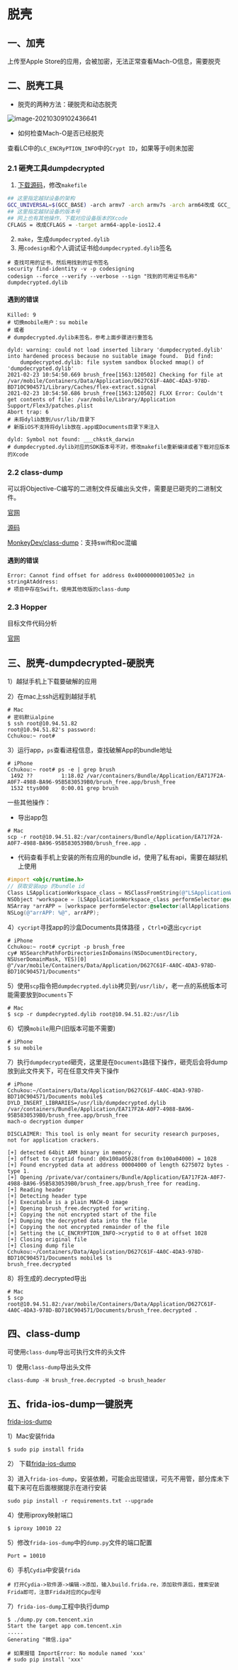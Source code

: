 # 脱壳

## 一、加壳

上传至Apple Store的应用，会被加密，无法正常查看Mach-O信息，需要脱壳

## 二、脱壳工具

*  脱壳的两种方法：硬脱壳和动态脱壳

![image-20210309102436641](10_dumpdecrypted.assets/image-20210309102436641.png)

* 如何检查Mach-O是否已经脱壳

查看LC中的`LC_ENCRyPTION_INFO`中的`Crypt ID`，如果等于`0`则未加密

### 2.1 砸壳工具dumpdecrypted

1. [下载源码](https://github.com/stefanesser/dumpdecrypted)，修改`makefile`

```sh
## 这里指定越狱设备的架构
GCC_UNIVERSAL=$(GCC_BASE) -arch armv7 -arch armv7s -arch arm64改成 GCC_UNIVERSAL=$(GCC_BASE) -arch arm64
## 这里指定越狱设备的版本号
## 网上也有其他操作，下载对应设备版本的Xcode
CFLAGS = 改成CFLAGS = -target arm64-apple-ios12.4
```

2. `make`，生成`dumpdecrypted.dylib`
3. 用`codesign`和个人调试证书给`dumpdecrypted.dylib`签名

```shell
# 查找可用的证书，然后用找到的证书签名
security find-identity -v -p codesigning 
codesign --force --verify --verbose --sign "找到的可用证书名称" dumpdecrypted.dylib
```

#### 遇到的错误

```shell
Killed: 9
# 切换mobile用户：su mobile 
# 或者
# dumpdecrypted.dylib未签名，参考上面步骤进行重签名
```

```shell
dyld: warning: could not load inserted library 'dumpdecrypted.dylib' into hardened process because no suitable image found.  Did find:
	dumpdecrypted.dylib: file system sandbox blocked mmap() of 'dumpdecrypted.dylib'
2021-02-23 10:54:50.669 brush_free[1563:120502] Checking for file at /var/mobile/Containers/Data/Application/D627C61F-4A0C-4DA3-978D-BD710C904571/Library/Caches/flex-extract.signal
2021-02-23 10:54:50.686 brush_free[1563:120502] FLXX Error: Couldn't get contents of file: /var/mobile/Library/Application Support/Flex3/patches.plist
Abort trap: 6
# 未将dylib放到/usr/lib/目录下
# 新版iOS不支持将dylib放在.app或Documents目录下来注入
```

```shell
dyld: Symbol not found: ___chkstk_darwin
# dumpdecrypted.dylib对应的SDK版本号不对，修改makefile重新编译或者下载对应版本的Xcode
```

### 2.2 class-dump

可以将Objective-C编写的二进制文件反编出头文件，需要是已砸壳的二进制文件。

[官网](https://links.jianshu.com/go?to=http%3A%2F%2Fstevenygard.com%2Fprojects%2Fclass-dump%2F)

[源码](https://links.jianshu.com/go?to=https%3A%2F%2Fgithub.com%2Fnygard%2Fclass-dump)

[MonkeyDev/class-dump](https://github.com/AloneMonkey/MonkeyDev/blob/master/bin/class-dump)：支持swift和oc混编

#### 遇到的错误

```shell
Error: Cannot find offset for address 0x40000000010053e2 in stringAtAddress:
# 项目中存在Swift，使用其他改版的class-dump
```

### 2.3 Hopper

目标文件代码分析

[官网](https://www.hopperapp.com/)

## 三、脱壳-dumpdecrypted-硬脱壳

1）越狱手机上下载要破解的应用

2）在mac上ssh远程到越狱手机

```shell
# Mac
# 密码默认alpine
$ ssh root@10.94.51.82
root@10.94.51.82's password:
Cchukou:~ root#
```

3）运行app，`ps`查看进程信息，查找破解App的bundle地址

```shell
# iPhone
Cchukou:~ root# ps -e | grep brush
 1492 ??         1:18.02 /var/containers/Bundle/Application/EA717F2A-A0F7-4988-BA96-95B5830539B0/brush_free.app/brush_free
 1532 ttys000    0:00.01 grep brush
```

一些其他操作：

* 导出app包

```shell
# Mac
scp -r root@10.94.51.82:/var/containers/Bundle/Application/EA717F2A-A0F7-4988-BA96-95B5830539B0/brush_free.app .
```

* 代码查看手机上安装的所有应用的bundle id，使用了私有api，需要在越狱机上使用

```objective-c
#import <objc/runtime.h>
// 获取安装app 的bundle id
Class LSApplicationWorkspace_class = NSClassFromString(@"LSApplicationWorkspace");
NSObject *workspace = [LSApplicationWorkspace_class performSelector:@selector(defaultWorkspace)];
NSArray *arrAPP = [workspace performSelector:@selector(allApplications)];
NSLog(@"arrAPP: %@", arrAPP);
```

4）`cycript`寻找app的沙盒Documents具体路径 ，`Ctrl+D`退出`cycript`

```shell
# iPhone
Cchukou:~ root# cycript -p brush_free
cy# NSSearchPathForDirectoriesInDomains(NSDocumentDirectory, NSUserDomainMask, YES)[0]
@"/var/mobile/Containers/Data/Application/D627C61F-4A0C-4DA3-978D-BD710C904571/Documents"
```

5）使用`scp`指令把`dumpdecrypted.dylib`拷贝到`/usr/lib/`，老一点的系统版本可能需要放到`Documents`下

```shell
# Mac
$ scp -r dumpdecrypted.dylib root@10.94.51.82:/usr/lib
```

6）切换`mobile`用户(旧版本可能不需要)

```shell
# iPhone
$ su mobile
```

7）执行`dumpdecrypted`砸壳，这里是在`Documents`路径下操作，砸壳后会将dump放到此文件夹下，可在任意文件夹下操作

```shell
# iPhone
Cchukou:~/Containers/Data/Application/D627C61F-4A0C-4DA3-978D-BD710C904571/Documents mobile$ DYLD_INSERT_LIBRARIES=/usr/lib/dumpdecrypted.dylib /var/containers/Bundle/Application/EA717F2A-A0F7-4988-BA96-95B5830539B0/brush_free.app/brush_free
mach-o decryption dumper

DISCLAIMER: This tool is only meant for security research purposes, not for application crackers.

[+] detected 64bit ARM binary in memory.
[+] offset to cryptid found: @0x100a05028(from 0x100a04000) = 1028
[+] Found encrypted data at address 00004000 of length 6275072 bytes - type 1.
[+] Opening /private/var/containers/Bundle/Application/EA717F2A-A0F7-4988-BA96-95B5830539B0/brush_free.app/brush_free for reading.
[+] Reading header
[+] Detecting header type
[+] Executable is a plain MACH-O image
[+] Opening brush_free.decrypted for writing.
[+] Copying the not encrypted start of the file
[+] Dumping the decrypted data into the file
[+] Copying the not encrypted remainder of the file
[+] Setting the LC_ENCRYPTION_INFO->cryptid to 0 at offset 1028
[+] Closing original file
[+] Closing dump file
Cchukou:~/Containers/Data/Application/D627C61F-4A0C-4DA3-978D-BD710C904571/Documents mobile$ ls
brush_free.decrypted
```

8）将生成的.decrypted导出

```shell
# Mac
$ scp root@10.94.51.82:/var/mobile/Containers/Data/Application/D627C61F-4A0C-4DA3-978D-BD710C904571/Documents/brush_free.decrypted .
```

## 四、class-dump

可使用`class-dump`导出可执行文件的头文件

1）使用`class-dump`导出头文件

```shell
class-dump -H brush_free.decrypted -o brush_header
```

## 五、frida-ios-dump一键脱壳

[frida-ios-dump](https://github.com/AloneMonkey/frida-ios-dump)

1）Mac安装frida

```shell
$ sudo pip install frida
```

2） 下载[frida-ios-dump](https://github.com/AloneMonkey/frida-ios-dump)

3）进入`frida-ios-dump`，安装依赖，可能会出现错误，可先不用管，部分库未下载下来可在后面根据提示在进行安装

```shell
sudo pip install -r requirements.txt --upgrade
```

4）使用iproxy映射端口

```shell
$ iproxy 10010 22
```

5）修改`frida-ios-dump`中的`dump.py`文件的端口配置

```shell
Port = 10010
```

6）手机`Cydia`中安装`frida`

```shell
# 打开Cydia->软件源->编辑->添加，输入build.frida.re，添加软件源后，搜索安装Frida即可，注意Frida对应的Cpu型号
```

7）`frida-ios-dump`工程中执行dump

```shell
$ ./dump.py com.tencent.xin
Start the target app com.tencent.xin
.....
Generating "微信.ipa"

# 如果报错 ImportError: No module named 'xxx'
# sudo pip install 'xxx'
```